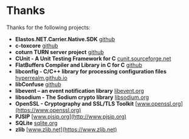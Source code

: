 # Thanks

Thanks for the following projects:

- **Elastos.NET.Carrier.Native.SDK** [github](https://github.com/elastos/Elastos.NET.Carrier.Native.SDK)
- **c-toxcore** [github](https://github.com/TokTok/c-toxcore)
- **coturn TURN server project** [github](https://github.com/coturn/coturn)
- **CUnit - A Unit Testing Framework for C** [cunit.sourceforge.net](http://cunit.sourceforge.net)
- **FlatBuffers Compiler and Library in C for C** [github](https://github.com/dvidelabs/flatcc)
- **libconfig - C/C++ library for processing configuration files** [hyperrealm.github.io](https://hyperrealm.github.io/libconfig/)
- **libConfuse** [github](https://github.com/martinh/libconfuse)
- **libevent – an event notification library** [libevent.org](http://libevent.org)
- **libsodium - The Sodium crypto library** [libsodium.org](https://libsodium.org)
- **OpenSSL - Cryptography and SSL/TLS Toolkit** [www.openssl.org](https://www.openssl.org)
- **PJSIP** [www.pjsip.org](http://www.pjsip.org)
- **SQLite** [sqlite.org](http://sqlite.org/)
- **zlib** [www.zlib.net](https://www.zlib.net)

